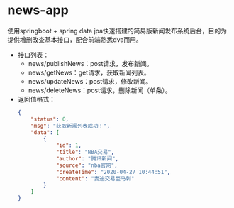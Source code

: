 # news-app
使用springboot + spring data jpa快速搭建的简易版新闻发布系统后台，目的为提供增删改查基本接口，配合前端熟悉dva而用。
- 接口列表：
    - news/publishNews：post请求，发布新闻。
    - news/getNews：get请求，获取新闻列表。
    - news/updateNews：post请求，修改新闻。
    - news/deleteNews：post请求，删除新闻（单条）。
- 返回值格式：
    ```json
    {
        "status": 0,
        "msg": "获取新闻列表成功！",
        "data": [
            {
                "id": 1,
                "title": "NBA交易",
                "author": "腾讯新闻",
                "source": "nba官网",
                "createTime": "2020-04-27 10:44:51",
                "content": "麦迪交易至马刺"
            }
        ]
    }
    ```